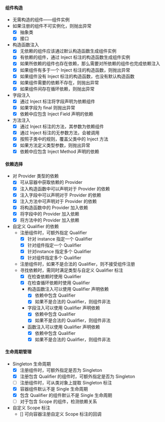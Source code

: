 #### 组件构造
- 无需构造的组件——组件实例
- 如果注册的组件不可实例化，则抛出异常
    - [x] 抽象类
    - [x] 接口
- 构造函数注入
    - [x] 无依赖的组件应该通过默认构造函数生成组件实例
    - [x] 有依赖的组件，通过 Inject 标注的构造函数生成组件实例
    - [x] 如果所依赖的组件也存在依赖，那么需要对所依赖的组件也完成依赖注入
    - [x] 如果组件有多于一个 Inject 标注的构造函数，则抛出异常
    - [x] 如果组件没有 Inject 标注的构造函数，也没有默认构造函数
    - [x] 如果组件需要的依赖不存在，则抛出异常
    - [x] 如果组件间存在循环依赖，则抛出异常
- 字段注入
    - [x] 通过 Inject 标注将字段声明为依赖组件
    - [x] 如果字段为 final 则抛出异常
    - [x] 依赖中应包含 Inject Field 声明的依赖
- 方法注入
    - [x] 通过 Inject 标注的方法，其参数为依赖组件
    - [x] 通过 Inject 标注的无参数方法，会被调用
    - [x] 按照子类中的规则，覆盖父类中的 Inject 方法
    - [x] 如果方法定义类型参数，则抛出异常
    - [x] 依赖中应包含 Inject Method 声明的依赖
#### 依赖选择
- 对 Provider 类型的依赖
    - [x] 可从容器中获取依赖的 Provider
    - [x] 注入构造函数中可以声明对于 Provider 的依赖
    - [x] 注入字段中可以声明对于 Provider 的依赖
    - [x] 注入方法中可声明对于 Provider 的依赖
    - [x] 将构造函数中的 Provider 加入依赖
    - [x] 将字段中的 Provider 加入依赖
    - [x] 将方法中的 Provider 加入依赖
- 自定义 Qualifier 的依赖
    - 注册组件时，可额外指定 Qualifier
      - [x] 针对 instance 指定一个 Qualifier
      - [x] 针对组件指定一个 Qualifier
      - [x] 针对instance 指定多个 Qualifier
      - [x] 针对组件指定多个 Qualifier
    - 注册组件时，如果不是合法的 Qualifier，则不接受组件注册
    - 寻找依赖时，需同时满足类型与自定义 Qualifier 标注
      - [x] 在检查依赖时使用 Qualifier
      - [x] 在检查循环依赖时使用 Qualifier
      - 构造函数注入可以使用 Qualifier 声明依赖
        - [x] 依赖中包含 Qualifier
        - [x] 如果不是合法的 Qualifier，则组件非法
      - 字段注入可以使用 Qualifier 声明依赖
        - [x] 依赖中包含 Qualifier 
        - [x] 如果不是合法的 Qualifier，则组件非法
      - 函数注入可以使用 Qualifier 声明依赖
        - [x] 依赖中包含 Qualifier
        - [x] 如果不是合法的 Qualifier，则组件非法
#### 生命周期管理
- Singleton 生命周期
    - [x] 注册组件时，可额外指定是否为 Singleton
    - [x] 注册包含 Qualifier 的组件时，可额外指定是否为 Singleton
    - [ ] 注册组件时，可从类对象上提取 Singleton 标注
    - [x] 容器组件默认不是 Single 生命周期
    - [x] 包含 Qualifier 的组件默认不是 Single 生命周期
    - [ ] 对于包含 Scope 的组件，检测依赖关系
- 自定义 Scope 标注
    - [] 可向容器注册自定义 Scope 标注的回调